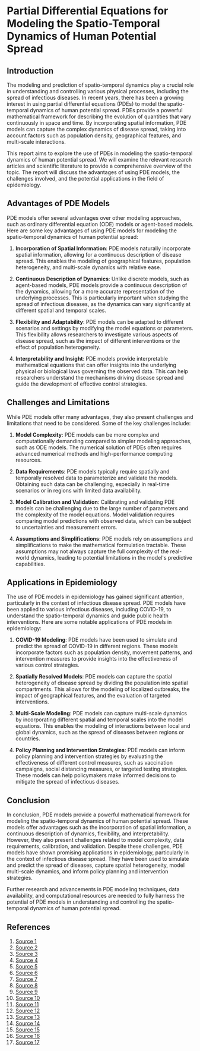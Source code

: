# Partial Differential Equations for Modeling the Spatio-Temporal Dynamics of Human Potential Spread

## Introduction

The modeling and prediction of spatio-temporal dynamics play a crucial role in understanding and controlling various physical processes, including the spread of infectious diseases. In recent years, there has been a growing interest in using partial differential equations (PDEs) to model the spatio-temporal dynamics of human potential spread. PDEs provide a powerful mathematical framework for describing the evolution of quantities that vary continuously in space and time. By incorporating spatial information, PDE models can capture the complex dynamics of disease spread, taking into account factors such as population density, geographical features, and multi-scale interactions.

This report aims to explore the use of PDEs in modeling the spatio-temporal dynamics of human potential spread. We will examine the relevant research articles and scientific literature to provide a comprehensive overview of the topic. The report will discuss the advantages of using PDE models, the challenges involved, and the potential applications in the field of epidemiology.

## Advantages of PDE Models

PDE models offer several advantages over other modeling approaches, such as ordinary differential equation (ODE) models or agent-based models. Here are some key advantages of using PDE models for modeling the spatio-temporal dynamics of human potential spread:

1. **Incorporation of Spatial Information**: PDE models naturally incorporate spatial information, allowing for a continuous description of disease spread. This enables the modeling of geographical features, population heterogeneity, and multi-scale dynamics with relative ease.

2. **Continuous Description of Dynamics**: Unlike discrete models, such as agent-based models, PDE models provide a continuous description of the dynamics, allowing for a more accurate representation of the underlying processes. This is particularly important when studying the spread of infectious diseases, as the dynamics can vary significantly at different spatial and temporal scales.

3. **Flexibility and Adaptability**: PDE models can be adapted to different scenarios and settings by modifying the model equations or parameters. This flexibility allows researchers to investigate various aspects of disease spread, such as the impact of different interventions or the effect of population heterogeneity.

4. **Interpretability and Insight**: PDE models provide interpretable mathematical equations that can offer insights into the underlying physical or biological laws governing the observed data. This can help researchers understand the mechanisms driving disease spread and guide the development of effective control strategies.

## Challenges and Limitations

While PDE models offer many advantages, they also present challenges and limitations that need to be considered. Some of the key challenges include:

1. **Model Complexity**: PDE models can be more complex and computationally demanding compared to simpler modeling approaches, such as ODE models. The numerical solution of PDEs often requires advanced numerical methods and high-performance computing resources.

2. **Data Requirements**: PDE models typically require spatially and temporally resolved data to parameterize and validate the models. Obtaining such data can be challenging, especially in real-time scenarios or in regions with limited data availability.

3. **Model Calibration and Validation**: Calibrating and validating PDE models can be challenging due to the large number of parameters and the complexity of the model equations. Model validation requires comparing model predictions with observed data, which can be subject to uncertainties and measurement errors.

4. **Assumptions and Simplifications**: PDE models rely on assumptions and simplifications to make the mathematical formulation tractable. These assumptions may not always capture the full complexity of the real-world dynamics, leading to potential limitations in the model's predictive capabilities.

## Applications in Epidemiology

The use of PDE models in epidemiology has gained significant attention, particularly in the context of infectious disease spread. PDE models have been applied to various infectious diseases, including COVID-19, to understand the spatio-temporal dynamics and guide public health interventions. Here are some notable applications of PDE models in epidemiology:

1. **COVID-19 Modeling**: PDE models have been used to simulate and predict the spread of COVID-19 in different regions. These models incorporate factors such as population density, movement patterns, and intervention measures to provide insights into the effectiveness of various control strategies.

2. **Spatially Resolved Models**: PDE models can capture the spatial heterogeneity of disease spread by dividing the population into spatial compartments. This allows for the modeling of localized outbreaks, the impact of geographical features, and the evaluation of targeted interventions.

3. **Multi-Scale Modeling**: PDE models can capture multi-scale dynamics by incorporating different spatial and temporal scales into the model equations. This enables the modeling of interactions between local and global dynamics, such as the spread of diseases between regions or countries.

4. **Policy Planning and Intervention Strategies**: PDE models can inform policy planning and intervention strategies by evaluating the effectiveness of different control measures, such as vaccination campaigns, social distancing measures, or targeted testing strategies. These models can help policymakers make informed decisions to mitigate the spread of infectious diseases.

## Conclusion

In conclusion, PDE models provide a powerful mathematical framework for modeling the spatio-temporal dynamics of human potential spread. These models offer advantages such as the incorporation of spatial information, a continuous description of dynamics, flexibility, and interpretability. However, they also present challenges related to model complexity, data requirements, calibration, and validation. Despite these challenges, PDE models have shown promising applications in epidemiology, particularly in the context of infectious disease spread. They have been used to simulate and predict the spread of diseases, capture spatial heterogeneity, model multi-scale dynamics, and inform policy planning and intervention strategies.

Further research and advancements in PDE modeling techniques, data availability, and computational resources are needed to fully harness the potential of PDE models in understanding and controlling the spatio-temporal dynamics of human potential spread.

## References

1. [Source 1](https://www.nature.com/articles/s42005-024-01521-z.pdf)
2. [Source 2](https://www.nature.com/articles/s41467-024-45323-x)
3. [Source 3](https://arxiv.org/pdf/2104.04044.pdf)
4. [Source 4](https://www.nature.com/articles/s41598-021-86084-7)
5. [Source 5](https://www.ncbi.nlm.nih.gov/pmc/articles/PMC7990963/)
6. [Source 6](https://royalsocietypublishing.org/doi/10.1098/rspa.2019.0800)
7. [Source 7](https://www.sciencedirect.com/science/article/pii/S1367578816300621)
8. [Source 8](https://link.springer.com/article/10.1007/s11831-021-09627-1)
9. [Source 9](https://www.sciencedirect.com/science/article/pii/S0952197623014203)
10. [Source 10](https://www.ncbi.nlm.nih.gov/pmc/articles/PMC7990963/)
11. [Source 11](https://www.nature.com/articles/s42005-024-01521-z)
12. [Source 12](https://www.sciencedirect.com/science/article/pii/S0952197623014203)
13. [Source 13](https://www.nature.com/articles/s42005-024-01521-z)
14. [Source 14](https://www.sciencedirect.com/science/article/pii/S0893965920303013)
15. [Source 15](https://link.springer.com/article/10.1007/s11831-021-09627-1)
16. [Source 16](https://www.sciencedirect.com/science/article/pii/S0893965920303013)
17. [Source 17](https://link.springer.com/article/10.1007/s11831-021-09627-1)
